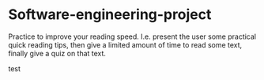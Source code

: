 # Software-engineering-project
Practice to improve your reading speed. I.e. present the user some practical quick reading tips, then give a limited amount of time to read some text, finally give a quiz on that text.

test
